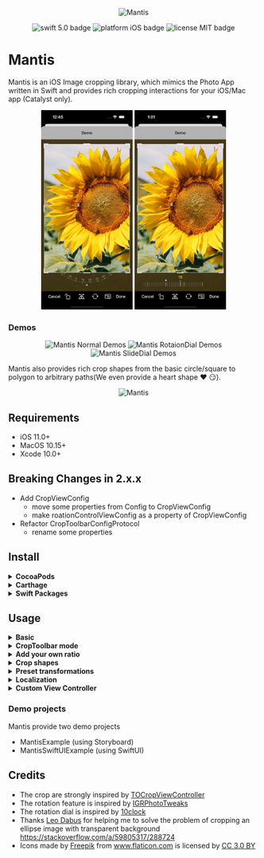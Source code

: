 <p align="center">
    <img src="logo.png" height="80" max-width="90%" alt="Mantis" />
</p>

<p align="center">
    <img src="https://img.shields.io/badge/swift-5.0-orange.svg" alt="swift 5.0 badge" />
    <img src="https://img.shields.io/badge/platform-iOS-lightgrey.svg" alt="platform iOS badge" />
    <img src="https://img.shields.io/badge/license-MIT-black.svg" alt="license MIT badge" />   
</p>

# Mantis

   Mantis is an iOS Image cropping library, which mimics the Photo App written in Swift and provides rich cropping interactions for your iOS/Mac app (Catalyst only).
   
<p align="center">
    <img src="Images/RotationDial.png" height="400" alt="Mantis RotaionDial" /> 
    <img src="Images/SlideDial.png" height="400" alt="Mantis SlideDial" />
</p>

### Demos

<p align="center">
    <img src="Images/Normal demos.gif" alt="Mantis Normal Demos" /> 
    <img src="Images/Rotation dial demos.gif" alt="Mantis RotaionDial Demos" /> 
    <img src="Images/Slide dial with flip demos.gif" alt="Mantis SlideDial Demos" /> 
</p>
   
   Mantis also provides rich crop shapes from the basic circle/square to polygon to arbitrary paths(We even provide a heart shape ❤️ 😏).
<p align="center">
    <img src="Images/cropshapes.png" height="450" alt="Mantis" />
</p>

## Requirements
* iOS 11.0+
* MacOS 10.15+
* Xcode 10.0+

## Breaking Changes in 2.x.x
* Add CropViewConfig
  * move some properties from Config to CropViewConfig
  * make roationControlViewConfig as a property of CropViewConfig
* Refactor CropToolbarConfigProtocol
  * rename some properties

## Install

<details>
    <summary><strong>CocoaPods</strong></summary>

```ruby
pod 'Mantis', '~> 2.14.1'
```
</details>

<details>
 <summary><strong>Carthage</strong></summary>

```ruby
github "guoyingtao/Mantis"
```
</details>

<details>
 <summary><strong>Swift Packages</strong></summary>

* Repository: https://github.com/guoyingtao/Mantis.git
* Rules: Version - Exact - 2.14.1

</details>

## Usage

<details>
<summary><strong>Basic</strong></summary>

* Create a cropViewController in Mantis with default config and default mode

**You need set (cropViewController or its navigation controller).modalPresentationStyle = .fullscreen for iOS 13+ when the cropViewController is presented**

```Swift
    let cropViewController = Mantis.cropViewController(image: <Your Image>)
    cropViewController.delegate = self
    <Your ViewController>.present(cropViewController, animated: true)
```

* The caller needs to conform CropViewControllerDelegate
```swift
public protocol CropViewControllerDelegate: class {
    func cropViewControllerDidCrop(_ cropViewController: CropViewController, cropped: UIImage, transformation: Transformation, cropInfo: CropInfo)
    func cropViewControllerDidCancel(_ cropViewController: CropViewController, original: UIImage)
    
    // The implementation of the following functions are optional
    func cropViewControllerDidFailToCrop(_ cropViewController: CropViewController, original: UIImage)     
    func cropViewControllerDidBeginResize(_ cropViewController: CropViewController)
    func cropViewControllerDidEndResize(_ cropViewController: CropViewController, original: UIImage, cropInfo: CropInfo)    
}
```
</details>
    
<details>
<summary><strong>CropToolbar mode</strong></summary>

* CropToolbar has two modes:

  * normal mode

  In normal mode, you can use a set of standard CropViewController photo editing features with "Cancel" and "Done" buttons.
<p align="center">
    <img src="Images/Screen Shot.png" height="300" alt="Mantis" />
</p>

```swift
let cropViewController = Mantis.cropViewController(image: <Your Image>)
```

  * embedded mode
  
  This mode does not include "Cancel" and "Done" buttons, so you can embed CropViewController into another view controller

<p align="center">
    <img src="Images/customizable.jpg" height="300" alt="Mantis" />
</p>

```swift
var config = Mantis.Config()
config.cropToolbarConfig.mode = .embedded
let cropViewController = Mantis.cropViewController(image: <Your Image>, config: config)
```

</details>

<details>
<summary><strong>Add your own ratio</strong></summary>

```swift
            // Add a custom ratio 1:2 for portrait orientation
            let config = Mantis.Config()
            config.addCustomRatio(byVerticalWidth: 1, andVerticalHeight: 2)            
            <Your Crop ViewController> = Mantis.cropViewController(image: <Your Image>, config: config)
            
            // Set the ratioOptions of the config if you don't want to keep all default ratios
            let config = Mantis.Config() 
            //config.ratioOptions = [.original, .square, .custom]
            config.ratioOptions = [.custom]
            config.addCustomRatio(byVerticalWidth: 1, andVerticalHeight: 2)            
            <Your Crop ViewController> = Mantis.cropViewController(image: <Your Image>, config: config)
```

* If you always want to use only one fixed ratio, set Mantis.Config.presetFixedRatioType = alwaysUsingOnePresetFixedRatio

```swift
    <Your Crop ViewController>.config.presetFixedRatioType = .alwaysUsingOnePresetFixedRatio(ratio: 16.0 / 9.0)
```

When choose alwaysUsingOnePresetFixedRatio, fixed-ratio setting button does not show.

* If you want to hide rotation control view, set Mantis.Config.cropViewConfig.showAttachedRotationControlView = false
* If you want to use ratio list instead of presenter, set Mantis.CropToolbarConfig.ratioCandidatesShowType = .alwaysShowRatioList

```swift
public enum RatioCandidatesShowType {
    case presentRatioList
    case alwaysShowRatioList
}
```

* If you build your custom toolbar you can add your own fixed ratio buttons
```swift
// set a custom fixed ratio
cropToolbarDelegate?.didSelectRatio(ratio: 9 / 16)
```
</details>

<details>
<summary><strong>Crop shapes</strong></summary>

* If you want to set different crop shape, set Mantis.Config.cropViewConfig.cropShapeType
```swift
public enum CropShapeType {
    case rect
    case square
    case ellipse
    case circle(maskOnly: Bool = false)
    case diamond(maskOnly: Bool = false)
    case heart(maskOnly: Bool = false)
    case polygon(sides: Int, offset: CGFloat = 0, maskOnly: Bool = false)
    case path(points: [CGPoint], maskOnly: Bool = false)
}
```
</details>

<details>
<summary><strong>Preset transformations</strong></summary>

* If you want to apply transformations when showing an image, set Mantis.Config.cropViewConfig.presetTransformationType
```swift
public enum PresetTransformationType {
    case none
    case presetInfo(info: Transformation)
    case presetNormalizedInfo(normalizedInfo: CGRect)
}
```
Please use the transformation information obtained previously from delegate method cropViewControllerDidCrop(_ cropViewController: CropViewController, cropped: UIImage, transformation: Transformation, , cropInfo: CropInfo).

</details>
                
<details>
    <summary><strong>Localization</strong></summary>
    
* UIKit project    
    Add more languages support to the Localizations section for Project Info tab 
    
<p align="center">
    <img src="https://user-images.githubusercontent.com/26723384/128650945-5a1da648-7e7d-4faf-9c95-232725b05dcc.png" height="200" alt="Mantis" />
    <br>fig 1</br>
</p>
    
* SwiftUI project    
    Please check this [link](https://github.com/guoyingtao/Mantis/discussions/123#discussioncomment-1127611)

* Static frameworks
    If you use static frameworks in CocoaPods, you need to add the code below in order to find the correct resource bundle.
    
```
    Mantis.locateResourceBundle(by: Self.self)
```
  
* Custom localization tables and bundle
    
By default mantis will use built in localization tables to get string resources not every language is supported out of the box (see fig 1).
    
However if your app support multiple languages and those languages are not 'built in', then you can define your own strings table and localize them in the application target or framework. By doing so you'll need to configure Mantis localization.

**IMPORTANT!** Firstly you'll need to create strings file with these keys:

```
"Mantis.Done" = "";
"Mantis.Cancel" = "";
"Mantis.Reset" = "";
"Mantis.Original" = "";
"Mantis.Square" = "";
```
Then you'll need to configure Mantis:

```
let config = Mantis.Config()
config.localizationConfig.bundle = // a bundle where strings file is located
config.localizationConfig.tableName = // a localized strings file name within the bundle
```
  
</details>

<details>
    <summary><strong>Custom View Controller</strong></summary>

- If needed you can subclass `CropViewController`:

```swift
class CustomViewController: CropViewController {
    override func viewDidLoad() {
        super.viewDidLoad()

        // Do your custom logic here.
        // The MantisExample project also has a showcase for a CustomViewController.
    }
}
```

- To get an instance, Mantis provides a factory method:

```swift
let cropViewController: CustomViewController = Mantis.cropViewController(image: image, config: config)
```

</details>
    
### Demo projects
Mantis provide two demo projects
- MantisExample (using Storyboard)
- MantisSwiftUIExample (using SwiftUI)

## Credits
* The crop are strongly inspired by [TOCropViewController](https://github.com/TimOliver/TOCropViewController) 
* The rotation feature is inspired by [IGRPhotoTweaks](https://github.com/IGRSoft/IGRPhotoTweaks)
* The rotation dial is inspired by [10clock](https://github.com/joedaniels29/10Clock)
* Thanks [Leo Dabus](https://stackoverflow.com/users/2303865/leo-dabus) for helping me to solve the problem of cropping an ellipse image with transparent background https://stackoverflow.com/a/59805317/288724
* <div>Icons made by <a href="https://www.freepik.com" title="Freepik">Freepik</a> from <a href="https://www.flaticon.com/" title="Flaticon">www.flaticon.com</a> is licensed by <a href="http://creativecommons.org/licenses/by/3.0/" title="Creative Commons BY 3.0" target="_blank">CC 3.0 BY</a></div>



